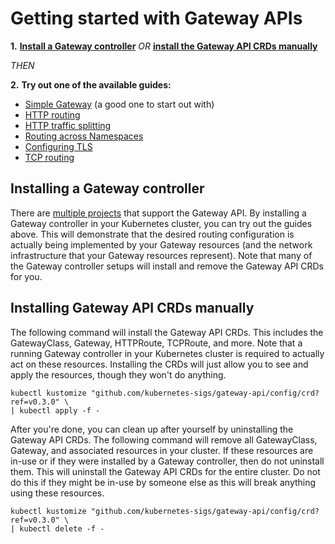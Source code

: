 # Getting started with Gateway APIs


**1.**  **[Install a Gateway controller](#installing-a-gateway-controller)**
 _OR_  **[install the Gateway API CRDs manually](#installing-gateway-api-crds-manually)** 

_THEN_

**2.**   **Try out one of the available guides:**

- [Simple Gateway](/v1alpha1/guides/simple-gateway) (a good one to start out with)
- [HTTP routing](/v1alpha1/guides/http-routing)
- [HTTP traffic splitting](/v1alpha1/guides/traffic-splitting)
- [Routing across Namespaces](/v1alpha1/guides/multiple-ns)
- [Configuring TLS](/v1alpha1/guides/tls)
- [TCP routing](/v1alpha1/guides/tcp)

## Installing a Gateway controller

There are [multiple projects](/v1alpha1/references/implementations) that support the Gateway
API. By installing a Gateway controller in your Kubernetes cluster, you can
try out the guides above. This will demonstrate that the desired routing
configuration is actually being implemented by your Gateway resources (and the
network infrastructure that your Gateway resources represent). Note that many 
of the Gateway controller setups will install and remove the Gateway API CRDs 
for you.

## Installing Gateway API CRDs manually

The following command will install the Gateway API CRDs. This includes the
GatewayClass, Gateway, HTTPRoute, TCPRoute, and more. Note that a running 
Gateway controller in your Kubernetes cluster is required to actually act on 
these resources. Installing the CRDs will just allow you to see and apply the 
resources, though they won't do anything.

```
kubectl kustomize "github.com/kubernetes-sigs/gateway-api/config/crd?ref=v0.3.0" \
| kubectl apply -f -
```

After you're done, you can clean up after yourself by uninstalling the 
Gateway API CRDs. The following command will remove all GatewayClass, Gateway, 
and associated resources in your cluster. If these resources are in-use or
if they were installed by a Gateway controller, then do not uninstall them. 
This will uninstall the Gateway API CRDs for the entire cluster. Do not do 
this if they might be in-use by someone else as this will break anything using
these resources.


```
kubectl kustomize "github.com/kubernetes-sigs/gateway-api/config/crd?ref=v0.3.0" \
| kubectl delete -f -
```

